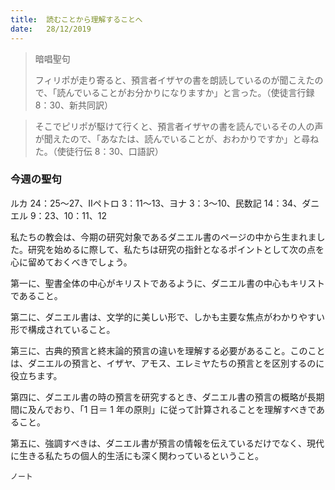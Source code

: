 ```yaml
---
title:  読むことから理解することへ
date:   28/12/2019
---
```


> <p>暗唱聖句</p>
> フィリポが走り寄ると、預言者イザヤの書を朗読しているのが聞こえたので、「読んでいることがお分かりになりますか」と言った。（使徒言行録 8：30、新共同訳）
  
> <p></p>
> そこでピリポが駆けて行くと、預言者イザヤの書を読んでいるその人の声が聞えたので、「あなたは、読んでいることが、おわかりですか」と尋ねた。（使徒行伝 8：30、口語訳）

### 今週の聖句
ルカ 24：25～27、Ⅱペトロ 3：11～13、ヨナ 3：3～10、民数記 14：34、ダニエル 9：23、10：11、12

私たちの教会は、今期の研究対象であるダニエル書のページの中から生まれました。研究を始めるに際して、私たちは研究の指針となるポイントとして次の点を心に留めておくべきでしょう。

第一に、聖書全体の中心がキリストであるように、ダニエル書の中心もキリストであること。

第二に、ダニエル書は、文学的に美しい形で、しかも主要な焦点がわかりやすい形で構成されていること。

第三に、古典的預言と終末論的預言の違いを理解する必要があること。このことは、ダニエルの預言と、イザヤ、アモス、エレミヤたちの預言とを区別するのに役立ちます。

第四に、ダニエル書の時の預言を研究するとき、ダニエル書の預言の概略が長期間に及んでおり、「1 日＝ 1 年の原則」に従って計算されることを理解すべきであること。

第五に、強調すべきは、ダニエル書が預言の情報を伝えているだけでなく、現代に生きる私たちの個人的生活にも深く関わっているということ。

`ノート`